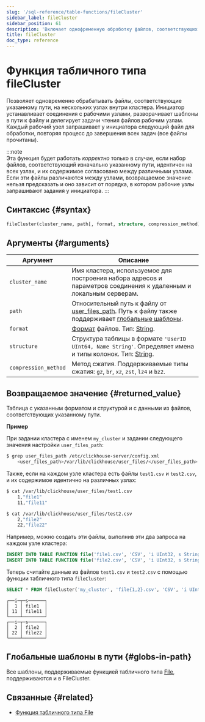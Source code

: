 ```yaml
---
slug: '/sql-reference/table-functions/fileCluster'
sidebar_label: fileCluster
sidebar_position: 61
description: 'Включает однофременную обработку файлов, соответствующих заданному'
title: fileCluster
doc_type: reference
---
```

# Функция табличного типа fileCluster

Позволяет одновременно обрабатывать файлы, соответствующие указанному пути, на нескольких узлах внутри кластера. Инициатор устанавливает соединения с рабочими узлами, разворачивает шаблоны в пути к файлу и делегирует задачи чтения файлов рабочим узлам. Каждый рабочий узел запрашивает у инициатора следующий файл для обработки, повторяя процесс до завершения всех задач (все файлы прочитаны).

:::note    
Эта функция будет работать _корректно_ только в случае, если набор файлов, соответствующий изначально указанному пути, идентичен на всех узлах, и их содержимое согласовано между различными узлами.  
Если эти файлы различаются между узлами, возвращаемое значение нельзя предсказать и оно зависит от порядка, в котором рабочие узлы запрашивают задания у инициатора.
:::

## Синтаксис {#syntax}

```sql
fileCluster(cluster_name, path[, format, structure, compression_method])
```

## Аргументы {#arguments}

| Аргумент             | Описание                                                                                                                                                                        |
|----------------------|------------------------------------------------------------------------------------------------------------------------------------------------------------------------------------|
| `cluster_name`       | Имя кластера, используемое для построения набора адресов и параметров соединения к удаленным и локальным серверам.                                                                  |
| `path`               | Относительный путь к файлу от [user_files_path](/operations/server-configuration-parameters/settings.md#user_files_path). Путь к файлу также поддерживает [глобальные шаблоны](#globs-in-path). |
| `format`             | [Формат](/sql-reference/formats) файлов. Тип: [String](../../sql-reference/data-types/string.md).                                                                           |
| `structure`          | Структура таблицы в формате `'UserID UInt64, Name String'`. Определяет имена и типы колонок. Тип: [String](../../sql-reference/data-types/string.md).                             |
| `compression_method` | Метод сжатия. Поддерживаемые типы сжатия: `gz`, `br`, `xz`, `zst`, `lz4` и `bz2`.                                                                                     |

## Возвращаемое значение {#returned_value}

Таблица с указанным форматом и структурой и с данными из файлов, соответствующих указанному пути.

**Пример**

При задании кластера с именем `my_cluster` и задании следующего значения настройки `user_files_path`:

```bash
$ grep user_files_path /etc/clickhouse-server/config.xml
    <user_files_path>/var/lib/clickhouse/user_files/</user_files_path>
```
Также, если на каждом узле кластера есть файлы `test1.csv` и `test2.csv`, и их содержимое идентично на различных узлах:
```bash
$ cat /var/lib/clickhouse/user_files/test1.csv
    1,"file1"
    11,"file11"

$ cat /var/lib/clickhouse/user_files/test2.csv
    2,"file2"
    22,"file22"
```

Например, можно создать эти файлы, выполнив эти два запроса на каждом узле кластера:
```sql
INSERT INTO TABLE FUNCTION file('file1.csv', 'CSV', 'i UInt32, s String') VALUES (1,'file1'), (11,'file11');
INSERT INTO TABLE FUNCTION file('file2.csv', 'CSV', 'i UInt32, s String') VALUES (2,'file2'), (22,'file22');
```

Теперь считайте данные из файлов `test1.csv` и `test2.csv` с помощью функции табличного типа `fileCluster`:

```sql
SELECT * FROM fileCluster('my_cluster', 'file{1,2}.csv', 'CSV', 'i UInt32, s String') ORDER BY i, s
```

```response
┌──i─┬─s──────┐
│  1 │ file1  │
│ 11 │ file11 │
└────┴────────┘
┌──i─┬─s──────┐
│  2 │ file2  │
│ 22 │ file22 │
└────┴────────┘
```

## Глобальные шаблоны в пути {#globs-in-path}

Все шаблоны, поддерживаемые функцией табличного типа [File](../../sql-reference/table-functions/file.md#globs-in-path), поддерживаются и в FileCluster.

## Связанные {#related}

- [Функция табличного типа File](../../sql-reference/table-functions/file.md)